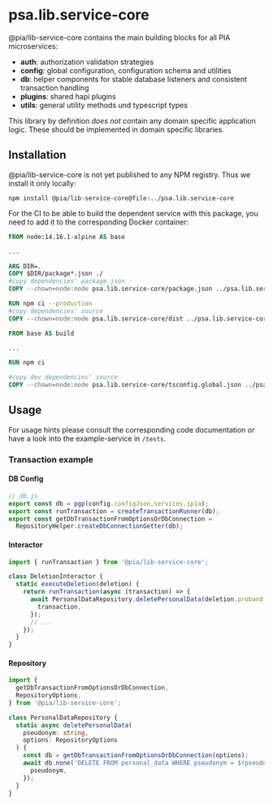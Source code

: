 # psa.lib.service-core

@pia/lib-service-core contains the main building blocks for all PIA microservices:

- **auth**: authorization validation strategies
- **config**: global configuration, configuration schema and utilities
- **db**: helper components for stable database listeners and consistent transaction handling
- **plugins**: shared hapi plugins
- **utils**: general utility methods und typescript types

This library by definition _does not_ contain any domain specific application logic. These should be implemented in domain specific libraries.

## Installation

@pia/lib-service-core is not yet published to any NPM registry. Thus we install it only locally:

```shell
npm install @pia/lib-service-core@file:../psa.lib.service-core
```

For the CI to be able to build the dependent service with this package, you need to add it to the corresponding Docker container:

```Dockerfile
FROM node:14.16.1-alpine AS base

...

ARG DIR=.
COPY $DIR/package*.json ./
#copy dependencies' package.json
COPY --chown=node:node psa.lib.service-core/package.json ../psa.lib.service-core/

RUN npm ci --production
#copy dependencies' source
COPY --chown=node:node psa.lib.service-core/dist ../psa.lib.service-core/dist

FROM base AS build

...

RUN npm ci

#copy dev dependencies' source
COPY --chown=node:node psa.lib.service-core/tsconfig.global.json ../psa.lib.service-core/
```

## Usage

For usage hints please consult the corresponding code documentation or have a look into the example-service in `/tests`.

### Transaction example

#### DB Config

```ts
// db.js
export const db = pgp(config.configJson.services.ipia);
export const runTransaction = createTransactionRunner(db);
export const getDbTransactionFromOptionsOrDbConnection =
  RepositoryHelper.createDbConnectionGetter(db);
```

#### Interactor

```ts
import { runTransaction } from '@pia/lib-service-core';

class DeletionInteractor {
  static executeDeletion(deletion) {
    return runTransaction(async (transaction) => {
      await PersonalDataRepository.deletePersonalData(deletion.proband_id, {
        transaction,
      });
      // ...
    });
  }
}
```

#### Repository

```ts
import {
  getDbTransactionFromOptionsOrDbConnection,
  RepositoryOptions,
} from '@pia/lib-service-core';

class PersonalDataRepository {
  static async deletePersonalData(
    pseudonym: string,
    options: RepositoryOptions
  ) {
    const db = getDbTransactionFromOptionsOrDbConnection(options);
    await db.none('DELETE FROM personal_data WHERE pseudonym = $(pseudonym)', {
      pseudonym,
    });
  }
}
```
